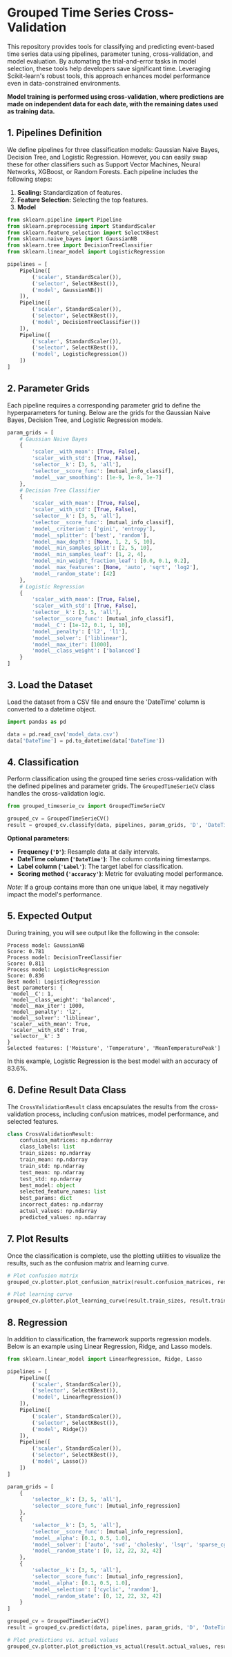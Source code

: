 # Grouped Time Series Cross-Validation

This repository provides tools for classifying and predicting event-based time series data using pipelines, parameter tuning, cross-validation, and model evaluation. By automating the trial-and-error tasks in model selection, these tools help developers save significant time. Leveraging Scikit-learn's robust tools, this approach enhances model performance even in data-constrained environments.

**Model training is performed using cross-validation, where predictions are made on independent data for each date, with the remaining dates used as training data.**


## 1. Pipelines Definition
We define pipelines for three classification models: Gaussian Naive Bayes, Decision Tree, and Logistic Regression. However, you can easily swap these for other classifiers such as Support Vector Machines, Neural Networks, XGBoost, or Random Forests. Each pipeline includes the following steps:

1. **Scaling:** Standardization of features.
2. **Feature Selection:** Selecting the top features.
3. **Model** 

```python
from sklearn.pipeline import Pipeline
from sklearn.preprocessing import StandardScaler
from sklearn.feature_selection import SelectKBest
from sklearn.naive_bayes import GaussianNB
from sklearn.tree import DecisionTreeClassifier
from sklearn.linear_model import LogisticRegression

pipelines = [
    Pipeline([
        ('scaler', StandardScaler()),
        ('selector', SelectKBest()),
        ('model', GaussianNB())
    ]),
    Pipeline([
        ('scaler', StandardScaler()),
        ('selector', SelectKBest()),
        ('model', DecisionTreeClassifier())
    ]),
    Pipeline([
        ('scaler', StandardScaler()),
        ('selector', SelectKBest()),
        ('model', LogisticRegression())
    ])
]
```

## 2. Parameter Grids
Each pipeline requires a corresponding parameter grid to define the hyperparameters for tuning. Below are the grids for the Gaussian Naive Bayes, Decision Tree, and Logistic Regression models.

```python
param_grids = [
    # Gaussian Naive Bayes
    {
        'scaler__with_mean': [True, False],
        'scaler__with_std': [True, False],
        'selector__k': [3, 5, 'all'],
        'selector__score_func': [mutual_info_classif],
        'model__var_smoothing': [1e-9, 1e-8, 1e-7]
    },
    # Decision Tree Classifier
    {
        'scaler__with_mean': [True, False],
        'scaler__with_std': [True, False],
        'selector__k': [3, 5, 'all'],
        'selector__score_func': [mutual_info_classif],
        'model__criterion': ['gini', 'entropy'],
        'model__splitter': ['best', 'random'],
        'model__max_depth': [None, 1, 2, 5, 10],
        'model__min_samples_split': [2, 5, 10],
        'model__min_samples_leaf': [1, 2, 4],
        'model__min_weight_fraction_leaf': [0.0, 0.1, 0.2],
        'model__max_features': [None, 'auto', 'sqrt', 'log2'],
        'model__random_state': [42]
    },
    # Logistic Regression
    {
        'scaler__with_mean': [True, False],
        'scaler__with_std': [True, False],
        'selector__k': [3, 5, 'all'],
        'selector__score_func': [mutual_info_classif],
        'model__C': [1e-12, 0.1, 1, 10],
        'model__penalty': ['l2', 'l1'],
        'model__solver': ['liblinear'],
        'model__max_iter': [1000],
        'model__class_weight': ['balanced']
    }
]
```

## 3. Load the Dataset
Load the dataset from a CSV file and ensure the 'DateTime' column is converted to a datetime object. 

```python
import pandas as pd

data = pd.read_csv('model_data.csv')
data['DateTime'] = pd.to_datetime(data['DateTime'])
```

## 4. Classification
Perform classification using the grouped time series cross-validation with the defined pipelines and parameter grids. The `GroupedTimeSerieCV` class handles the cross-validation logic.

```python
from grouped_timeserie_cv import GroupedTimeSerieCV

grouped_cv = GroupedTimeSerieCV()
result = grouped_cv.classify(data, pipelines, param_grids, 'D', 'DateTime', 'Label', 'accuracy')
```

**Optional parameters:**
- **Frequency (`'D'`)**: Resample data at daily intervals.
- **DateTime column (`'DateTime'`)**: The column containing timestamps.
- **Label column (`'Label'`)**: The target label for classification.
- **Scoring method (`'accuracy'`)**: Metric for evaluating model performance.

_Note:_ If a group contains more than one unique label, it may negatively impact the model's performance.

## 5. Expected Output
During training, you will see output like the following in the console:

```
Process model: GaussianNB
Score: 0.781
Process model: DecisionTreeClassifier
Score: 0.811
Process model: LogisticRegression
Score: 0.836
Best model: LogisticRegression
Best parameters: {
 'model__C': 1,
 'model__class_weight': 'balanced',
 'model__max_iter': 1000,
 'model__penalty': 'l2',
 'model__solver': 'liblinear',
 'scaler__with_mean': True,
 'scaler__with_std': True,
 'selector__k': 3
}
Selected features: ['Moisture', 'Temperature', 'MeanTemperaturePeak']
```

In this example, Logistic Regression is the best model with an accuracy of 83.6%.

## 6. Define Result Data Class
The `CrossValidationResult` class encapsulates the results from the cross-validation process, including confusion matrices, model performance, and selected features.

```python
class CrossValidationResult:
    confusion_matrices: np.ndarray
    class_labels: list
    train_sizes: np.ndarray
    train_mean: np.ndarray
    train_std: np.ndarray
    test_mean: np.ndarray
    test_std: np.ndarray
    best_model: object
    selected_feature_names: list
    best_params: dict
    incorrect_dates: np.ndarray
    actual_values: np.ndarray
    predicted_values: np.ndarray
```

## 7. Plot Results
Once the classification is complete, use the plotting utilities to visualize the results, such as the confusion matrix and learning curve.

```python
# Plot confusion matrix
grouped_cv.plotter.plot_confusion_matrix(result.confusion_matrices, result.class_labels)

# Plot learning curve
grouped_cv.plotter.plot_learning_curve(result.train_sizes, result.train_mean, result.train_std, result.test_mean, result.test_std)
```

## 8. Regression
In addition to classification, the framework supports regression models. Below is an example using Linear Regression, Ridge, and Lasso models.

```python
from sklearn.linear_model import LinearRegression, Ridge, Lasso

pipelines = [
    Pipeline([
        ('scaler', StandardScaler()),
        ('selector', SelectKBest()),
        ('model', LinearRegression())
    ]),
    Pipeline([
        ('scaler', StandardScaler()),
        ('selector', SelectKBest()),
        ('model', Ridge())
    ]),
    Pipeline([
        ('scaler', StandardScaler()),
        ('selector', SelectKBest()),
        ('model', Lasso())
    ])
]

param_grids = [
    {
        'selector__k': [3, 5, 'all'],
        'selector__score_func': [mutual_info_regression]
    },
    {
        'selector__k': [3, 5, 'all'],
        'selector__score_func': [mutual_info_regression],
        'model__alpha': [0.1, 0.5, 1.0],
        'model__solver': ['auto', 'svd', 'cholesky', 'lsqr', 'sparse_cg', 'sag', 'saga'],
        'model__random_state': [0, 12, 22, 32, 42]
    },
    {
        'selector__k': [3, 5, 'all'],
        'selector__score_func': [mutual_info_regression],
        'model__alpha': [0.1, 0.5, 1.0],
        'model__selection': ['cyclic', 'random'],
        'model__random_state': [0, 12, 22, 32, 42]
    }
]

grouped_cv = GroupedTimeSerieCV()
result = grouped_cv.predict(data, pipelines, param_grids, 'D', 'DateTime', 'Label', 'neg_mean_squared_error')

# Plot predictions vs. actual values
grouped_cv.plotter.plot_prediction_vs_actual(result.actual_values, result.predicted_values)
```
